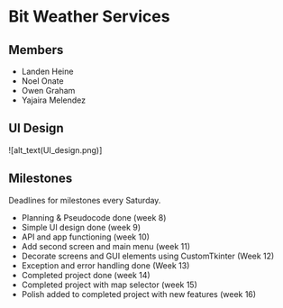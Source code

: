 # Bit Weather Services

## Members

 - Landen Heine
 - Noel Onate
 - Owen Graham
 - Yajaira Melendez

## UI Design

![alt_text(UI_design.png)]

## Milestones

Deadlines for milestones every Saturday.
 - Planning & Pseudocode done (week 8)
 - Simple UI design done (week 9)
 - API and app functioning (week 10)
 - Add second screen and main menu (week 11)
 - Decorate screens and GUI elements using CustomTkinter (Week 12)
 - Exception and error handling done (Week 13)
 - Completed project done (week 14)
 - Completed project with map selector (week 15)
 - Polish added to completed project with new features (week 16)